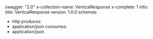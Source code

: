 swagger: "2.0"
x-collection-name: VerticalResponse
x-complete: 1
info:
  title: VerticalResponse
  version: 1.0.0
schemes:
- http
produces:
- application/json
consumes:
- application/json